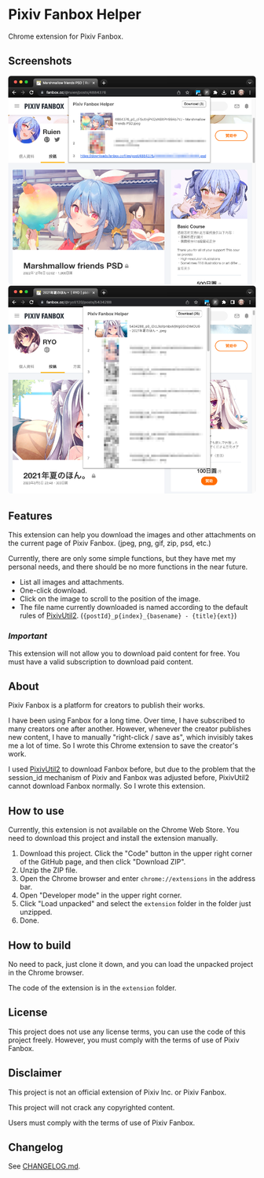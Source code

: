 # Pixiv Fanbox Helper

<!-- 這份文件中的中文註解，是方便我用 Copilot 翻譯英文才留下的 (ﾉ∀`) -->

<!-- Chinese
這是一個 Pixiv Fanbox 的 Chrome 擴充功能。
-->

<!-- English -->
Chrome extension for Pixiv Fanbox.

## Screenshots

<!-- ![screenshots/2CF08B58-2AC1-4D55-80F3-483924D57880.png](screenshots/2CF08B58-2AC1-4D55-80F3-483924D57880.png) -->
![screenshots/BF78B67A-69EA-4B26-BB15-6E74861CF5D9.png](screenshots/BF78B67A-69EA-4B26-BB15-6E74861CF5D9.png)
![screenshots/46EDE990-438D-49C6-AACB-7B6026174122.png](screenshots/46EDE990-438D-49C6-AACB-7B6026174122.png)

## Features

<!-- Chinese
這個擴充功能可以幫助你下載 Pixiv Fanbox 目前頁面中的圖片和其他附加檔案。
(jpeg, png, gif, zip, psd, etc.)

目前僅有簡單一些簡單功能，但已滿足我的個人需求，近期應該不會再加新功能。

- 列出所有圖片和附加檔案。
- 一鍵下載。
- 點擊圖片能捲動到該圖片的位置。
- 目前下載的檔案名稱，是按照 [PixivUtil2][] 的預設規則來命名。
    (`{postId}_p{index}_{basename} - {title}{ext}`)

### ***重要***

這個擴充功能不會讓你免費下載付費內容。你必須要有有效的訂閱才能下載付費內容。
-->

<!-- English -->
This extension can help you download the images and other attachments on the
current page of Pixiv Fanbox. (jpeg, png, gif, zip, psd, etc.)

Currently, there are only some simple functions, but they have met my personal
needs, and there should be no more functions in the near future.

- List all images and attachments.
- One-click download.
- Click on the image to scroll to the position of the image.
- The file name currently downloaded is named according to the default rules of
    [PixivUtil2][].
    (`{postId}_p{index}_{basename} - {title}{ext}`)

### ***Important***

This extension will not allow you to download paid content for free. You must
have a valid subscription to download paid content.

## About

<!-- Chinese
Pixiv Fanbox 是一個創作者發佈作品的平台。

我使用 Fanbox 很長一段時間。隨著時間推移，我陸續訂閱了許多的創作者。但是，每當創
作者發佈新內容，我都得手動「右鍵/另存新檔」，這無形中花了我相當多時間。於是我寫了
這個 Chrome 擴充功能，方便我保存創作者的作品。

以前我使用 [PixivUtil2][] 來下載 Fanbox，但由於之前 Pixiv 和 Fanbox session_id
機制調整的問題，讓 PixivUtil2 無法正常下載 Fanbox。所以我才寫了這個擴充功能。
-->

<!-- English -->
Pixiv Fanbox is a platform for creators to publish their works.

I have been using Fanbox for a long time. Over time, I have subscribed to many
creators one after another. However, whenever the creator publishes new content,
I have to manually "right-click / save as", which invisibly takes me a lot of
time. So I wrote this Chrome extension to save the creator's work.

I used [PixivUtil2][] to download Fanbox before, but due to the problem that
the session_id mechanism of Pixiv and Fanbox was adjusted before, PixivUtil2
cannot download Fanbox normally. So I wrote this extension.

## How to use

<!-- Chinese
目前，這個擴充功能並沒有上架到 Chrome Web Store。你需要下載這份專案，然後手動安裝
擴充功能。

1. 下載這份專案。點擊 GitHub 頁面右上角的「Code」按鈕，然後點擊「Download ZIP」。
2. 解壓縮 ZIP 檔案。
3. 打開 Chrome 瀏覽器，然後在網址列輸入 `chrome://extensions`。
4. 在右上角打開「開發人員模式」。
5. 點擊「載入未封裝項目」，然後選擇剛剛解壓縮的資料夾中的 `extension` 資料夾。
6. 完成。
-->

<!-- English -->
Currently, this extension is not available on the Chrome Web Store. You need to
download this project and install the extension manually.

1. Download this project. Click the "Code" button in the upper right corner of
    the GitHub page, and then click "Download ZIP".
2. Unzip the ZIP file.
3. Open the Chrome browser and enter `chrome://extensions` in the address bar.
4. Open "Developer mode" in the upper right corner.
5. Click "Load unpacked" and select the `extension` folder in the folder just
    unzipped.
6. Done.

## How to build

<!-- Chinese
不需要打包，直接 clone 下來後，就可以在 Chrome 瀏覽器中載入未封裝項目。

擴充功能的程式碼在 `extension` 資料夾中。
-->

<!-- English -->
No need to pack, just clone it down, and you can load the unpacked project in
the Chrome browser.

The code of the extension is in the `extension` folder.

## License

<!-- Chinese
這個專案不使用任何授權條款，你可以自由使用這個專案的程式碼。但是，你必須遵守 Pixiv
Fanbox 的使用條款。
-->

<!-- English -->
This project does not use any license terms, you can use the code of this
project freely. However, you must comply with the terms of use of Pixiv Fanbox.

## Disclaimer

<!-- Chinese
這個專案並非 Pixiv Inc. 或 Pixiv Fanbox 的官方擴充功能。

這個專案不會破解任何具有著作權的內容。

使用者必須遵守 Pixiv Fanbox 的使用條款。
-->

<!-- English -->
This project is not an official extension of Pixiv Inc. or Pixiv Fanbox.

This project will not crack any copyrighted content.

Users must comply with the terms of use of Pixiv Fanbox.

## Changelog

See [CHANGELOG.md](CHANGELOG.md).

[PixivUtil2]: https://github.com/Nandaka/PixivUtil2
